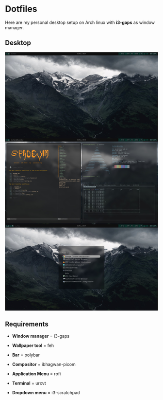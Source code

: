 # Dotfiles
Here are my personal desktop setup on Arch linux with **i3-gaps** as window manager.

## Desktop
![setup](.config/desktop.jpg)

## Requirements
* **Window manager** = i3-gaps

* **Wallpaper tool** = feh

* **Bar** = polybar

* **Compositor** =  ibhagwan-picom

* **Application Menu** = rofi

* **Terminal** = urxvt

* **Dropdown menu** = i3-scratchpad
